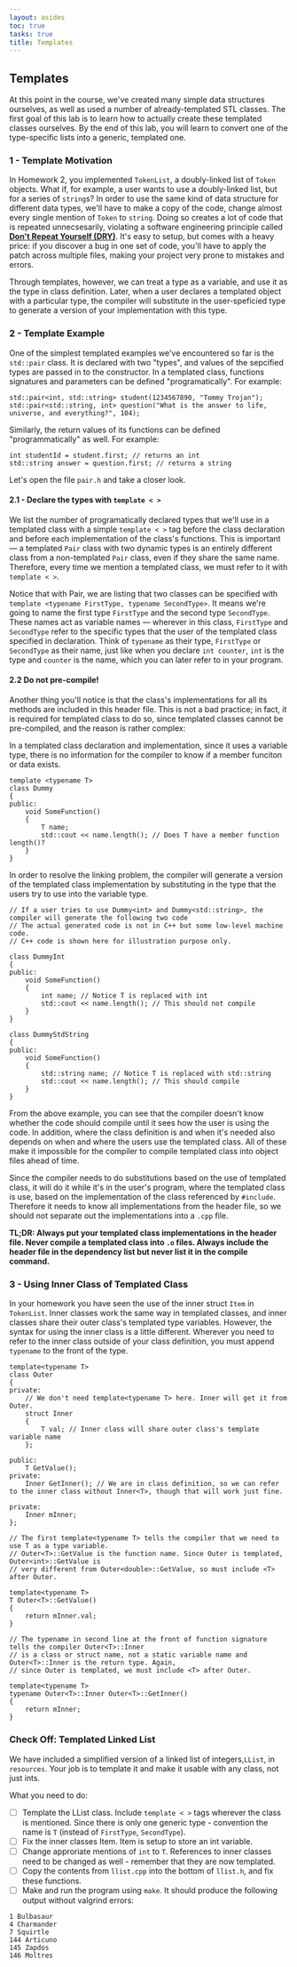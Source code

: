 ```yaml
---
layout: asides
toc: true
tasks: true
title: Templates
---
```


## Templates

At this point in the course, we've created many simple data structures ourselves, as well as used a number of already-templated STL classes. The first goal of this lab is to learn how to actually create these templated classes ourselves. By the end of this lab, you will learn to convert one of the type-specific lists into a generic, templated one.

### 1 - Template Motivation

In Homework 2, you implemented `TokenList`, a doubly-linked list of `Token` objects. What if, for example, a user wants to use a doubly-linked list, but for a series of `string`s? In order to use the same kind of data structure for different data types, we'll have to make a copy of the code, change almost every single mention of `Token` to `string`. Doing so creates a lot of code that is repeated unnecsesarily, violating a software engineering principle called [**Don't Repeat Yourself (DRY)**](http://en.wikipedia.org/wiki/Don't_repeat_yourself). It's easy to setup, but comes with a heavy price: if you discover a bug in one set of code, you'll have to apply the patch across multiple files, making your project very prone to mistakes and errors.

Through templates, however, we can treat a type as a variable, and use it as the type in class definition. Later, when a user declares a templated object with a particular type, the compiler will substitute in the user-speficied type to generate a version of your implementation with this type.

### 2 - Template Example

One of the simplest templated examples we've encountered so far is the `std::pair` class. It is declared with two "types", and values of the sepcified types are passed in to the constructor. In a templated class, functions signatures and parameters can be defined "programatically". For example:

```
std::pair<int, std::string> student(1234567890, "Tommy Trojan");
std::pair<std::string, int> question("What is the answer to life, universe, and everything?", 104);
```

Similarly, the return values of its functions can be defined "programmatically" as well. For example:

```
int studentId = student.first; // returns an int
std::string answer = question.first; // returns a string
```

Let's open the file `pair.h` and take a closer look.

#### 2.1 - Declare the types with `template < >`

We list the number of programatically declared types that we'll use in a templated class with a simple `template < >` tag before the class declaration and before each implementation of the class's functions. This is important — a templated `Pair` class with two dynamic types is an entirely different class from a non-templated `Pair` class, even if they share the same name. Therefore, every time we mention a templated class, we must refer to it with `template < >`.

Notice that with Pair, we are listing that two classes can be specified with `template <typename FirstType, typename SecondType>`. It means we're going to name the first type `FirstType` and the second type `SecondType`. These names act as variable names — wherever in this class, `FirstType` and `SecondType` refer to the specific types that the user of the templated class specified in declaration. Think of `typename` as their type, `FirstType` or `SecondType` as their name, just like when you declare `int counter`, `int` is the type and `counter` is the name, which you can later refer to in your program.

#### 2.2 Do not pre-compile!

Another thing you'll notice is that the class's implementations for all its methods are included in this header file. This is not a bad practice; in fact, it is required for templated class to do so, since templated classes cannot be pre-compiled, and the reason is rather complex:

In a templated class declaration and implementation, since it uses a variable type, there is no information for the compiler to know if a member funciton or data exists.

```
template <typename T>
class Dummy
{
public:
	void SomeFunction() 
	{
		T name;
		std::cout << name.length(); // Does T have a member function length()?
	}
}
```

In order to resolve the linking problem, the compiler will generate a version of the templated class implementation by substituting in the type that the users try to use into the variable type.

```
// If a user tries to use Dummy<int> and Dummy<std::string>, the compiler will generate the following two code
// The actual generated code is not in C++ but some low-level machine code. 
// C++ code is shown here for illustration purpose only.

class DummyInt
{
public:
	void SomeFunction() 
	{
		int name; // Notice T is replaced with int
		std::cout << name.length(); // This should not compile
	}
}

class DummyStdString
{
public:
	void SomeFunction() 
	{
		std::string name; // Notice T is replaced with std::string
		std::cout << name.length(); // This should compile
	}
}
```

From the above example, you can see that the compiler doesn't know whether the code should compile until it sees how the user is using the code. In addition, where the class definition is and when it's needed also depends on when and where the users use the templated class. All of these make it impossible for the compiler to compile templated class into object files ahead of time. 

Since the compiler needs to do substitutions based on the use of templated class, it will do it while it's in the user's program, where the templated class is use, based on the implementation of the class referenced by `#include`. Therefore it needs to know all implementations from the header file, so we should not separate out the implementations into a `.cpp` file.

**TL;DR: Always put your templated class implementations in the header file. Never compile a templated class into `.o` files. Always include the header file in the dependency list but never list it in the compile command.**

### 3 - Using Inner Class of Templated Class

In your homework you have seen the use of the inner struct `Item` in `TokenList`. Inner classes work the same way in templated classes, and inner classes share their outer class's templated type variables. However, the syntax for using the inner class is a little different. Wherever you need to refer to the inner class outside of your class definition, you must append `typename` to the front of the type.

```
template<typename T>
class Outer
{
private:
	// We don't need template<typename T> here. Inner will get it from Outer.
	struct Inner
	{
		T val; // Inner class will share outer class's template variable name
	};
	
public:
	T GetValue();
private:
	Inner GetInner(); // We are in class definition, so we can refer to the inner class without Inner<T>, though that will work just fine.

private:
	Inner mInner;
};

// The first template<typename T> tells the compiler that we need to use T as a type variable.
// Outer<T>::GetValue is the function name. Since Outer is templated, Outer<int>::GetValue is 
// very different from Outer<double>::GetValue, so must include <T> after Outer.

template<typename T>
T Outer<T>::GetValue()
{
	return mInner.val;
}

// The typename in second line at the front of function signature tells the compiler Outer<T>::Inner 
// is a class or struct name, not a static variable name and Outer<T>::Inner is the return type. Again, 
// since Outer is templated, we must include <T> after Outer.

template<typename T>
typename Outer<T>::Inner Outer<T>::GetInner()
{
	return mInner;
}
```

### Check Off: Templated Linked List 

We have included a simplified version of a linked list of integers,`LList`, in `resources`. Your job is to template it and make it usable with any class, not just ints.

What you need to do:

- [ ] Template the LList class. Include `template < >` tags wherever the class is mentioned. Since there is only one generic type - convention the name is `T` (instead of `FirstType`, `SecondType`).
- [ ] Fix the inner classes Item. Item is setup to store an int variable.
- [ ] Change approriate mentions of `int` to `T`. References to inner classes need to be changed as well - remember that they are now templated.
- [ ] Copy the contents from `llist.cpp` into the bottom of `llist.h`, and fix these functions.
- [ ] Make and run the program using `make`. It should produce the following output without valgrind errors:

```
1 Bulbasaur
4 Charmander
7 Squirtle
144 Articuno
145 Zapdos
146 Moltres
```
